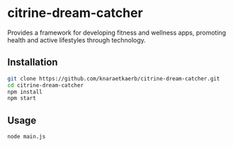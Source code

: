 # citrine-dream-catcher

Provides a framework for developing fitness and wellness apps, promoting health and active lifestyles through technology.

## Installation

```bash
git clone https://github.com/knaraetkaerb/citrine-dream-catcher.git
cd citrine-dream-catcher
npm install
npm start
```

## Usage
```bash
node main.js
```
